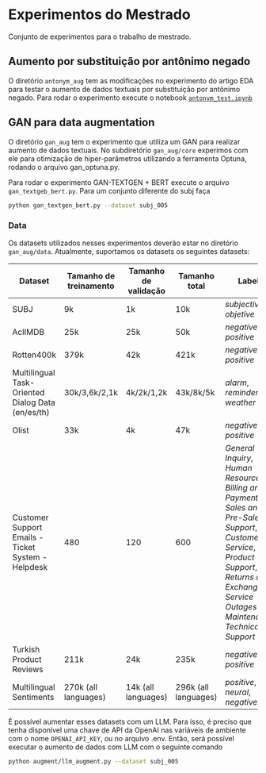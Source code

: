 # Experimentos do Mestrado

Conjunto de experimentos para o trabalho de mestrado.

## Aumento por substituição por antônimo negado

O diretório `antonym_aug` tem as modificações no experimento do artigo EDA
para testar o aumento de dados textuais por substituição por antônimo negado.
Para rodar o experimento execute o notebook [`antonym_test.ipynb`](data/antonym_test.ipynb)

## GAN para data augmentation

O diretório `gan_aug` tem o experimento que utiliza um GAN para realizar
aumento de dados textuais. No subdiretório `gan_aug/core` experimos com ele
para otimização de hiper-parâmetros utilizando a ferramenta Optuna, rodando
o arquivo gan_optuna.py.

Para rodar o experimento GAN-TEXTGEN + BERT execute o arquivo
`gan_textgeb_bert.py`. Para um conjunto diferente do subj faça

```bash
python gan_textgen_bert.py --dataset subj_005
```

### Data

Os datasets utilizados nesses experimentos deverão estar no diretório
`gan_aug/data`. Atualmente, suportamos os datasets os seguintes datasets:

| Dataset                                            | Tamanho de treinamento | Tamanho de validação | Tamanho total | Labels                         | Link |
| -------------------------------------------------- | ---------------------- | -------------------- | ------------- | ------------------------------ | ---- |
| SUBJ                                               | 9k                     | 1k                   | 10k           | *subjective*, *objetive*       | [Cornell](https://www.cs.cornell.edu/people/pabo/movie-review-data/) |
| AclIMDB                                            | 25k                    | 25k                  | 50k           | *negative*, *positive*         | [Kaggle](https://www.kaggle.com/datasets/pawankumargunjan/imdb-review) |
| Rotten400k                                         | 379k                   | 42k                  | 421k          | *negative*, *positive*         | [Kaggle](https://www.kaggle.com/datasets/talha002/rottentomatoes-400k-review) |
| Multilingual Task-Oriented Dialog Data (en/es/th)  | 30k/3,6k/2,1k          | 4k/2k/1,2k           | 43k/8k/5k     | *alarm*, *reminder*, *weather* | [Facebook](https://fb.me/multilingual_task_oriented_data) |
| Olist                                              | 33k                    | 4k                   | 47k           | *negative*, *positive*         | [Kaggle](https://www.kaggle.com/datasets/olistbr/brazilian-ecommerce?resource=download&select=olist_order_reviews_dataset.csv) |
| Customer Support Emails - Ticket System - Helpdesk | 480                    | 120                  | 600            | *General Inquiry*, *Human Resources*, *Billing and Payments*, *Sales and Pre-Sales*, *IT Support*, *Customer Service*, *Product Support*, *Returns and Exchanges*, *Service Outages and Maintenance*, *Technical Support* | [Kaggle](https://www.kaggle.com/datasets/tobiasbueck/multilingual-customer-support-tickets/data) |
| Turkish Product Reviews                            | 211k                   | 24k                  | 235k           | *negative*, *positive*         | [Hugging Face](https://huggingface.co/datasets/fthbrmnby/turkish_product_reviews) |
| Multilingual Sentiments                            | 270k (all languages)   | 14k (all languages)  | 296k (all languages) | *positive*, *neural*, *negative* | [Hugging Face](https://huggingface.co/datasets/tyqiangz/multilingual-sentiments) |

É possível aumentar esses datasets com um LLM. Para isso, é preciso que tenha
disponível uma chave de API da OpenAI nas variáveis de ambiente com o nome
`OPENAI_API_KEY`, ou no arquivo .env. Então, será possível executar o aumento
de dados com LLM com o seguinte comando

```bash
python augment/llm_augment.py --dataset subj_005
```
